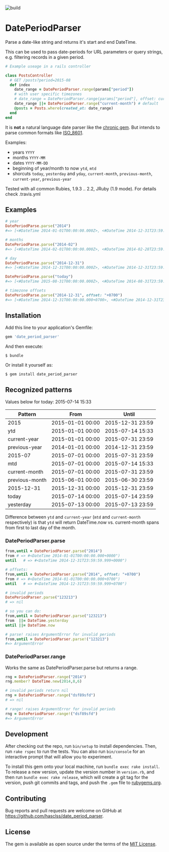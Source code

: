 ![build](https://travis-ci.org/hasclass/date_period_parser.svg?branch=master)

# DatePeriodParser

Parse a date-like string and returns it's start and end DateTime.

This can be used to pass date-periods for URL parameters or query strings, e.g. filtering records in a given period.

```ruby
# Example useage in a rails controller

class PostsController
  # GET /posts?period=2015-08
  def index
    date_range = DatePeriodParser.range(params["period"])
    # with user specific timezones
    # date_range = DatePeriodParser.range(params["period"], offset: current_user.timezone)
    date_range ||= DatePeriodParser.range("current-month") # default
    @posts = Posts.where(created_at: date_range)
  end
end
```

It is **not** a natural language date parser like the [chronic gem](https://github.com/mojombo/chronic). But intends to parse common formats like [ISO_8601](https://en.wikipedia.org/wiki/ISO_8601).

Examples:

* years  `YYYY`
* months `YYYY-MM`
* dates  `YYYY-MM-DD`
* beginning of year/month to now `ytd`, `mtd`
* shorcuts `today`, `yesterday` and `yday`, `current-month`, `previous-month`, `current-year`, `previous-year`


Tested with all common Rubies, 1.9.3 .. 2.2, JRuby (1.9 mode). For details check .travis.yml

## Examples

```ruby
# year
DatePeriodParse.parse("2014")
#=> [<#DateTime 2014-01-01T00:00:00.000Z>, <#DateTime 2014-12-31T23:59:59.999Z>]

# months
DatePeriodParse.parse("2014-02")
#=> [<#DateTime 2014-02-01T00:00:00.000Z>, <#DateTime 2014-02-28T23:59:59.999Z>]

# day
DatePeriodParse.parse("2014-12-31")
#=> [<#DateTime 2014-12-31T00:00:00.000Z>, <#DateTime 2014-12-31T23:59:59.999Z>]

DatePeriodParse.parse("today")
#=> [<#DateTime 2015-08-31T00:00:00.000Z>, <#DateTime 2014-08-31T23:59:59.999Z>]

# timezone offsets
DatePeriodParse.parse("2014-12-31", offset: "+0700")
#=> [<#DateTime 2014-12-31T00:00:00.000+0700>, <#DateTime 2014-12-31T23:59:59.999+0700>]
```

## Installation

Add this line to your application's Gemfile:

```ruby
gem 'date_period_parser'
```

And then execute:

    $ bundle

Or install it yourself as:

    $ gem install date_period_parser

## Recognized patterns

Values below for today: 2015-07-14 15:33

| Pattern            | From             | Until            |
|--------------------|------------------|------------------|
| 2015               | 2015-01-01 00:00 | 2015-12-31 23:59 |
| ytd                | 2015-01-01 00:00 | 2015-07-14 15:33 |
| current-year       | 2015-01-01 00:00 | 2015-07-31 23:59 |
| previous-year      | 2014-01-01 00:00 | 2014-12-31 23:59 |
| 2015-07            | 2015-07-01 00:00 | 2015-07-31 23:59 |
| mtd                | 2015-07-01 00:00 | 2015-07-14 15:33 |
| current-month      | 2015-07-01 00:00 | 2015-07-31 23:59 |
| previous-month     | 2015-06-01 00:00 | 2015-06-30 23:59 |
| 2015-12-31         | 2015-12-31 00:00 | 2015-12-31 23:59 |
| today              | 2015-07-14 00:00 | 2015-07-14 23:59 |
| yesterday          | 2015-07-13 00:00 | 2015-07-13 23:59 |

Difference between `ytd` and `current-year` (`mtd` and `current-month` respectively) is that `ytd` will return DateTime.now vs. current-month spans from first to last day of the month.

### DatePeriodParser.parse

```ruby
from,until = DatePeriodParser.parse("2014")
from # => #<DateTime 2014-01-01T00:00:00.000+0000")
until   # => #<DateTime 2014-12-31T23:59:59.999+0000")

# offsets:
from,until = DatePeriodParser.parse("2014", offset: "+0700")
from # => #<DateTime 2014-01-01T00:00:00.000+0700")
until   # => #<DateTime 2014-12-31T23:59:59.999+0700")

# invalid periods
DatePeriodParser.parse("123213")
# => nil

# so you can do:
from,until = DatePeriodParser.parse("123213")
from  ||= DateTime.yesterday
until ||= DateTime.now

# parse! raises ArgumentError for invalid periods
from,until = DatePeriodParser.parse!("123213")
#=> ArgumentError
```

### DatePeriodParser.range

Works the same as DatePeriodParser.parse but returns a range.

```ruby
rng = DatePeriodParser.range("2014")
rng.member? DateTime.new(2014,8,6)

# invalid periods return nil
rng = DatePeriodParser.range("dsf89sfd")
# => nil

# range! raises ArgumentError for invalid periods
rng = DatePeriodParser.range!("dsf89sfd")
#=> ArgumentError
```

## Development

After checking out the repo, run `bin/setup` to install dependencies. Then, run `rake rspec` to run the tests. You can also run `bin/console` for an interactive prompt that will allow you to experiment.

To install this gem onto your local machine, run `bundle exec rake install`. To release a new version, update the version number in `version.rb`, and then run `bundle exec rake release`, which will create a git tag for the version, push git commits and tags, and push the `.gem` file to [rubygems.org](https://rubygems.org).

## Contributing

Bug reports and pull requests are welcome on GitHub at https://github.com/hasclss/date_period_parser.


## License

The gem is available as open source under the terms of the [MIT License](http://opensource.org/licenses/MIT).

